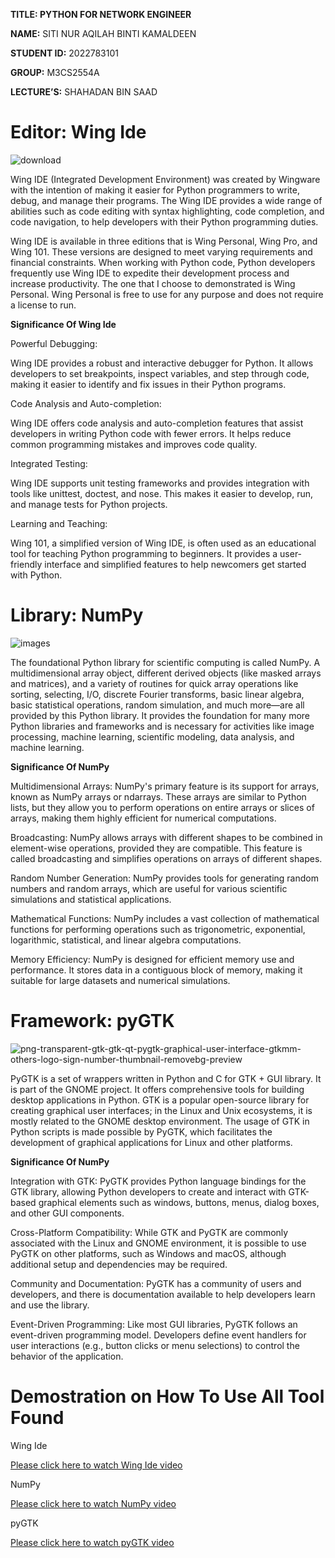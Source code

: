 
**TITLE: PYTHON FOR NETWORK ENGINEER**

**NAME:** SITI NUR AQILAH BINTI KAMALDEEN              

**STUDENT ID:** 2022783101

**GROUP:** M3CS2554A                                

**LECTURE’S:** SHAHADAN BIN SAAD


# **Editor: Wing Ide**

![download](https://github.com/addff/2310-ITT440/assets/146957815/ed775142-2c16-404a-acae-6c8b10e1e75c)
 
  Wing IDE (Integrated Development Environment) was created by Wingware with the intention of making it easier for Python programmers to write, debug, and manage their programs. The Wing IDE provides a wide range of abilities such as code editing with syntax highlighting, code completion, and code navigation, to help developers with their Python programming duties. 

  Wing IDE is available in three editions that is Wing Personal, Wing Pro, and Wing 101. These versions are designed to meet varying requirements and financial constraints. When working with Python code, Python developers frequently use Wing IDE to expedite their development process and increase productivity. The one that I choose to demonstrated is Wing Personal. Wing Personal is free to use for any purpose and does not require a license to run.

**Significance Of Wing Ide**

Powerful Debugging: 

Wing IDE provides a robust and interactive debugger for Python. It allows developers to set breakpoints, inspect variables, and step through code, making it easier to identify and fix issues in their Python programs.

Code Analysis and Auto-completion:

Wing IDE offers code analysis and auto-completion features that assist developers in writing Python code with fewer errors. It helps reduce common programming mistakes and improves code quality.

Integrated Testing: 

Wing IDE supports unit testing frameworks and provides integration with tools like unittest, doctest, and nose. This makes it easier to develop, run, and manage tests for Python projects.

Learning and Teaching: 

Wing 101, a simplified version of Wing IDE, is often used as an educational tool for teaching Python programming to beginners. It provides a user-friendly interface and simplified features to help newcomers get started with Python.


# **Library: NumPy**

![images](https://github.com/addff/2310-ITT440/assets/146957815/d3ea8a18-7365-4a23-ac71-78138f14f881)

 
The foundational Python library for scientific computing is called NumPy. A multidimensional array object, different derived objects (like masked arrays and matrices), and a variety of routines for quick array operations like sorting, selecting, I/O, discrete Fourier transforms, basic linear algebra, basic statistical operations, random simulation, and much more—are all provided by this Python library. It provides the foundation for many more Python libraries and frameworks and is necessary for activities like image processing, machine learning, scientific modeling, data analysis, and machine learning.

**Significance Of NumPy**

Multidimensional Arrays: 
NumPy's primary feature is its support for arrays, known as NumPy arrays or ndarrays. These arrays are similar to Python lists, but they allow you to perform operations on entire arrays or slices of arrays, making them highly efficient for numerical computations.

Broadcasting: 
NumPy allows arrays with different shapes to be combined in element-wise operations, provided they are compatible. This feature is called broadcasting and simplifies operations on arrays of different shapes.

Random Number Generation: 
NumPy provides tools for generating random numbers and random arrays, which are useful for various scientific simulations and statistical applications.

Mathematical Functions:
 NumPy includes a vast collection of mathematical functions for performing operations such as trigonometric, exponential, logarithmic, statistical, and linear algebra computations.
 
Memory Efficiency: 
NumPy is designed for efficient memory use and performance. It stores data in a contiguous block of memory, making it suitable for large datasets and numerical simulations.

# **Framework: pyGTK**

![png-transparent-gtk-gtk-qt-pygtk-graphical-user-interface-gtkmm-others-logo-sign-number-thumbnail-removebg-preview](https://github.com/addff/2310-ITT440/assets/146957815/ae8a5534-705f-4d02-b9fe-49730f434a4a)
 
PyGTK is a set of wrappers written in Python and C for GTK + GUI library. It is part of the GNOME project. It offers comprehensive tools for building desktop applications in Python. GTK is a popular open-source library for creating graphical user interfaces; in the Linux and Unix ecosystems, it is mostly related to the GNOME desktop environment. The usage of GTK in Python scripts is made possible by PyGTK, which facilitates the development of graphical applications for Linux and other platforms.

**Significance Of NumPy**

Integration with GTK:
 PyGTK provides Python language bindings for the GTK library, allowing Python developers to create and interact with GTK-based graphical elements such as windows, buttons, menus, dialog boxes, and other GUI components.
 
Cross-Platform Compatibility: 
While GTK and PyGTK are commonly associated with the Linux and GNOME environment, it is possible to use PyGTK on other platforms, such as Windows and macOS, although additional setup and dependencies may be required.

Community and Documentation:
 PyGTK has a community of users and developers, and there is documentation available to help developers learn and use the library.
 
Event-Driven Programming:
 Like most GUI libraries, PyGTK follows an event-driven programming model. Developers define event handlers for user interactions (e.g., button clicks or menu selections) to control the behavior of the application.




# **Demostration on How To Use All Tool Found**

Wing Ide

 <a href="YOUR_GOOGLE_DRIVE_LINK">Please click here to watch Wing Ide video</a>
 
NumPy

 <a href="YOUR_GOOGLE_DRIVE_LINK">Please click here to watch NumPy video</a>
 
pyGTK

 <a href="YOUR_GOOGLE_DRIVE_LINK">Please click here to watch pyGTK video</a>
